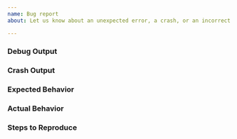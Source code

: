 ```yaml
---
name: Bug report
about: Let us know about an unexpected error, a crash, or an incorrect behavior.

---
```


### Debug Output


### Crash Output


### Expected Behavior
<!--
What should have happened?
-->

### Actual Behavior
<!--
What actually happened?
-->

### Steps to Reproduce
<!--
Please list the full steps required to reproduce the issue, for example:
1. 
2. 
-->